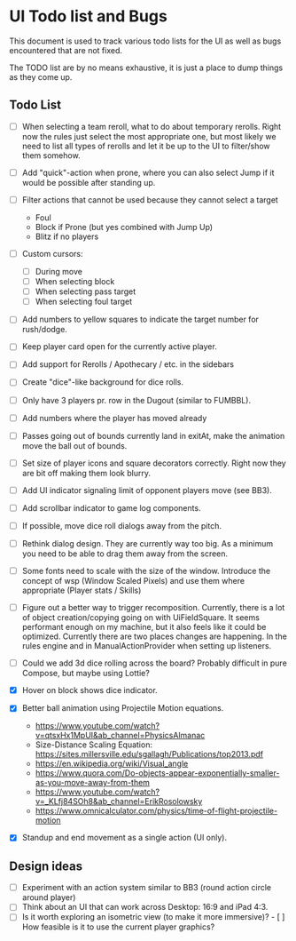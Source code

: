 # UI Todo list and Bugs

This document is used to track various todo lists for the UI as well as 
bugs encountered that are not fixed.

The TODO list are by no means exhaustive, it is just a place to dump
things as they come up.


## Todo List
- [ ] When selecting a team reroll, what to do about temporary rerolls.
      Right now the rules just select the most appropriate one, but most likely we need 
      to list all types of rerolls and let it be up to the UI to filter/show them somehow.
- [ ] Add "quick"-action when prone, where you can also select Jump if it would be 
      possible after standing up.
- [ ] Filter actions that cannot be used because they cannot select a target
  - Foul
  - Block if Prone (but yes combined with Jump Up)
  - Blitz if no players
- [ ] Custom cursors:
  - [ ] During move
  - [ ] When selecting block
  - [ ] When selecting pass target
  - [ ] When selecting foul target
- [ ] Add numbers to yellow squares to indicate the target number for rush/dodge.
- [ ] Keep player card open for the currently active player.
- [ ] Add support for Rerolls / Apothecary / etc. in the sidebars
- [ ] Create "dice"-like background for dice rolls.
- [ ] Only have 3 players pr. row in the Dugout (similar to FUMBBL).
- [ ] Add numbers where the player has moved already
- [ ] Passes going out of bounds currently land in exitAt, make the animation move the
      ball out of bounds.
- [ ] Set size of player icons and square decorators correctly. Right now they are bit off making them look blurry.
- [ ] Add UI indicator signaling limit of opponent players move (see BB3).
- [ ] Add scrollbar indicator to game log components.
- [ ] If possible, move dice roll dialogs away from the pitch.
- [ ] Rethink dialog design. They are currently way too big. As a minimum
      you need to be able to drag them away from the screen.
- [ ] Some fonts need to scale with the size of the window. Introduce the concept of 
      wsp (Window Scaled Pixels) and use them where appropriate (Player stats / Skills)
- [ ] Figure out a better way to trigger recomposition. Currently, there is a lot of
      object creation/copying going on with UiFieldSquare. It seems performant enough
      on my machine, but it also feels like it could be optimized. Currently there
      are two places changes are happening. In the rules engine and in 
      ManualActionProvider when setting up listeners.
- [ ] Could we add 3d dice rolling across the board? Probably difficult in pure Compose, but maybe using Lottie?
- [x] Hover on block shows dice indicator.
- [x] Better ball animation using Projectile Motion equations.
    - https://www.youtube.com/watch?v=qtsxHx1MpUI&ab_channel=PhysicsAlmanac
    - Size-Distance Scaling Equation: https://sites.millersville.edu/sgallagh/Publications/top2013.pdf
    - https://en.wikipedia.org/wiki/Visual_angle
    - https://www.quora.com/Do-objects-appear-exponentially-smaller-as-you-move-away-from-them
    - https://www.youtube.com/watch?v=_KLfj84SOh8&ab_channel=ErikRosolowsky
    - https://www.omnicalculator.com/physics/time-of-flight-projectile-motion
- [x] Standup and end movement as a single action (UI only).


## Design ideas

- [ ] Experiment with an action system similar to BB3 (round action circle around player)
- [ ] Think about an UI that can work across Desktop: 16:9 and iPad 4:3.
- [ ] Is it worth exploring an isometric view (to make it more immersive)? 
      - [ ] How feasible is it to use the current player graphics?

